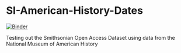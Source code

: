 # SI-American-History-Dates

[![Binder](https://mybinder.org/badge_logo.svg)](https://mybinder.org/v2/gh/Parick57/SI-American-History-Dates/main)

Testing out the Smithsonian Open Access Dataset using data from the National Museum of American History
